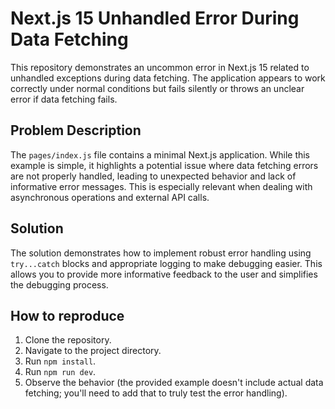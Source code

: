 # Next.js 15 Unhandled Error During Data Fetching

This repository demonstrates an uncommon error in Next.js 15 related to unhandled exceptions during data fetching. The application appears to work correctly under normal conditions but fails silently or throws an unclear error if data fetching fails.

## Problem Description

The `pages/index.js` file contains a minimal Next.js application.  While this example is simple, it highlights a potential issue where data fetching errors are not properly handled, leading to unexpected behavior and lack of informative error messages.  This is especially relevant when dealing with asynchronous operations and external API calls.

## Solution

The solution demonstrates how to implement robust error handling using `try...catch` blocks and appropriate logging to make debugging easier.  This allows you to provide more informative feedback to the user and simplifies the debugging process.

## How to reproduce

1. Clone the repository.
2. Navigate to the project directory.
3. Run `npm install`.
4. Run `npm run dev`.
5. Observe the behavior (the provided example doesn't include actual data fetching; you'll need to add that to truly test the error handling).
